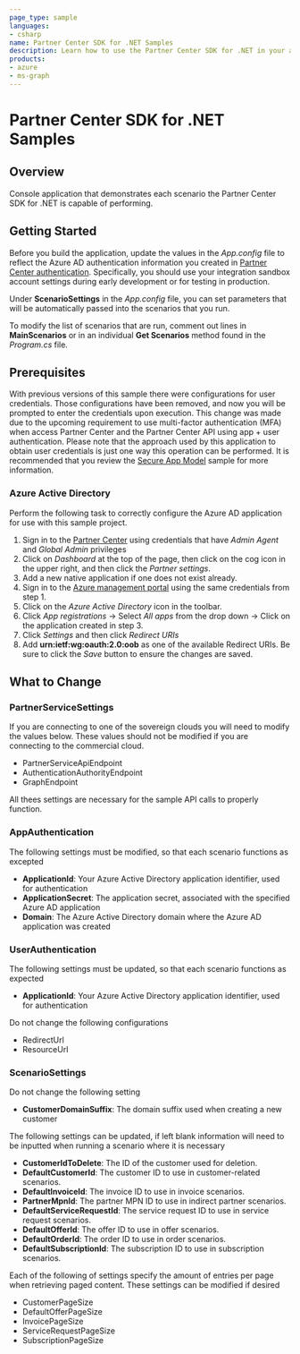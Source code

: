 ```yaml
---
page_type: sample
languages:
- csharp
name: Partner Center SDK for .NET Samples
description: Learn how to use the Partner Center SDK for .NET in your apps.
products:
- azure
- ms-graph
---
```


# Partner Center SDK for .NET Samples

## Overview

Console application that demonstrates each scenario the Partner Center SDK for .NET is capable of performing.

## Getting Started

Before you build the application, update the values in the *App.config* file to reflect the Azure AD authentication information you created in [Partner Center authentication](https://docs.microsoft.com/partner-center/develop/partner-center-authentication). Specifically, you should use your integration sandbox account settings during early development or for testing in production.

Under **ScenarioSettings** in the *App.config* file, you can set parameters that will be automatically passed into the scenarios that you run.

To modify the list of scenarios that are run, comment out lines in **MainScenarios** or in an individual **Get Scenarios** method found in the *Program.cs* file.

## Prerequisites

With previous versions of this sample there were configurations for user credentials. Those configurations have been removed, and now you will be prompted to enter the credentials upon execution. This change was made due to the upcoming requirement to use multi-factor authentication (MFA) when access Partner Center and the Partner Center API using app + user authentication. Please note that the approach used by this application to obtain user credentials is just one way this operation can be performed. It is recommended that you review the [Secure App Model](../secure-app-model/README.md) sample for more information.

### Azure Active Directory

Perform the following task to correctly configure the Azure AD application for use with this sample project.

1. Sign in to the [Partner Center](https://partner.microsoft.com/cloud-solution-provider/csp-partner) using credentials that have *Admin Agent* and *Global Admin* privileges
2. Click on _Dashboard_  at the top of the page, then click on the cog icon in the upper right, and then click the _Partner settings_.
3. Add a new native application if one does not exist already.
4. Sign in to the [Azure management portal](https://portal.azure.com) using the same credentials from step 1.
5. Click on the _Azure Active Directory_ icon in the toolbar.
6. Click _App registrations_ -> Select _All apps_ from the drop down -> Click on the application created in step 3.
7. Click _Settings_ and then click _Redirect URIs_
8. Add **urn:ietf:wg:oauth:2.0:oob** as one of the available Redirect URIs. Be sure to click the _Save_ button to ensure the changes are saved.  

## What to Change

### PartnerServiceSettings

If you are connecting to one of the sovereign clouds you will need to modify the values below. These values should not be modified if you are connecting to the commercial cloud.

- PartnerServiceApiEndpoint
- AuthenticationAuthorityEndpoint
- GraphEndpoint

All thees settings are necessary for the sample API calls to properly function.

### AppAuthentication

The following settings must be modified, so that each scenario functions as excepted

- **ApplicationId**: Your Azure Active Directory application identifier, used for authentication
- **ApplicationSecret**: The application secret, associated with the specified Azure AD application
- **Domain**: The Azure Active Directory domain where the Azure AD application was created

### UserAuthentication

The following settings must be updated, so that each scenario functions as expected

- **ApplicationId**: Your Azure Active Directory application identifier, used for authentication

Do not change the following configurations

- RedirectUrl
- ResourceUrl

### ScenarioSettings

Do not change the following setting

- **CustomerDomainSuffix**: The domain suffix used when creating a new customer

The following settings can be updated, if left blank information will need to be inputted when running a scenario where it is necessary

- **CustomerIdToDelete**: The ID of the customer used for deletion.
- **DefaultCustomerId**: The customer ID to use in customer-related scenarios.
- **DefaultInvoiceId**: The invoice ID to use in invoice scenarios.
- **PartnerMpnId**: The partner MPN ID to use in indirect partner scenarios.
- **DefaultServiceRequestId**: The service request ID to use in service request scenarios.
- **DefaultOfferId**: The offer ID to use in offer scenarios.
- **DefaultOrderId**: The order ID to use in order scenarios.
- **DefaultSubscriptionId**: The subscription ID to use in subscription scenarios.

Each of the following of settings specify the amount of entries per page when retrieving paged content. These settings can be modified if desired

- CustomerPageSize
- DefaultOfferPageSize
- InvoicePageSize
- ServiceRequestPageSize
- SubscriptionPageSize
